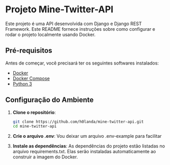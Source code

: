# Projeto Mine-Twitter-API

Este projeto é uma API desenvolvida com Django e Django REST Framework. Este README fornece instruções sobre como configurar e rodar o projeto localmente usando Docker.

## Pré-requisitos

Antes de começar, você precisará ter os seguintes softwares instalados:

- [Docker](https://www.docker.com/get-started)
- [Docker Compose](https://docs.docker.com/compose/install/)
- [Python 3](https://python.org.br/instalacao-windows/)

## Configuração do Ambiente

1. **Clone o repositório**:

   ```bash
   git clone https://github.com/h0landa/mine-twitter-api.git
   cd mine-twitter-api
2. **Crie o arquivo .env**:
   Vou deixar um arquivo .env-example para facilitar

3. **Instale as dependências**:
   As dependências do projeto estão listadas no arquivo requirements.txt. Elas serão instaladas automaticamente ao construir a imagem do Docker.
